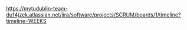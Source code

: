 https://mytudublin-team-du14jzek.atlassian.net/jira/software/projects/SCRUM/boards/1/timeline?timeline=WEEKS